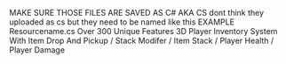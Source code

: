 MAKE SURE THOSE FILES ARE SAVED AS C#   AKA CS            dont think they uploaded as cs but they need to be named like this
EXAMPLE
Resourcename.cs
Over 300 Unique Features 
3D Player Inventory System With Item Drop And Pickup /  Stack Modifer / Item Stack /  Player Health  /  Player Damage
